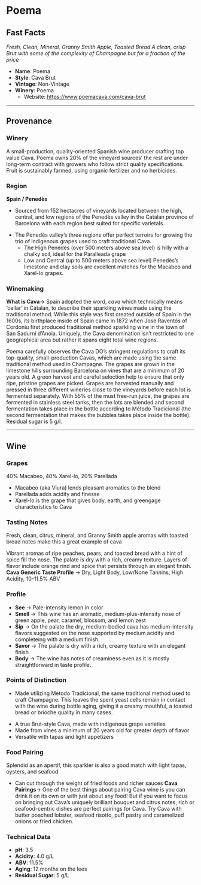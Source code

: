 # Poema
## Fast Facts
*Fresh, Clean, Mineral, Granny Smith Apple, Toasted Bread*
*A clean, crisp Brut with some of the complexity of Champagne but for a fraction of the price*
- **Name**: Poema
- **Style**: Cava Brut
- **Vintage**: Non-Vintage
- **Winery**: Poema
	- Website: https://www.poemacava.com/cava-brut
- - - -
## Provenance
### Winery 
A small-production, quality-oriented Spanish wine producer crafting top value Cava. Poema owns 20% of the vineyard sources’ the rest are under long-term contract with growers who follow strict quality specifications. Fruit is sustainably farmed, using organic fertilizer and no herbicides.

### Region
**Spain / Penedès**
- Sourced from 152 hectacres of vineyards located between the high, central, and low regions of the Penedès valley in the Catalan province of Barcelona with each region best suited for specific varietals.
* The Penedès valley’s three regions offer perfect terroirs for growing the trio of indigenous grapes used to craft traditional Cava.
	* The High Penedès (over 500 meters above sea level) is hilly with a chalky soil, ideal for the Paralleada grape
	* Low and Central (up to 500 meters above sea level) Penedès’s limestone and clay soils are excellent matches for the Macabeo and Xarel-lo grapes.
### Winemaking 
**What is Cava**→ Spain adopted the word, *cava* which technically means ‘cellar’ in Catalan, to describe their sparkling wines made using the traditional method. While this style was first created outside of Spain in the 1600s, its birthplace inside of Spain came in 1872 when Jose Raventós of Cordoníu first produced traditional method sparkling wine in the town of San Sadurní d’Anoia. Uniquely, the Cava denomination isn’t restricted to one geographical area but rather it spans eight total wine regions.

Poema carefully observes the Cava DO’s stringent regulations to craft its top-quality, small-production Cavas, which are made using the same traditional method used in Champagne. The grapes are grown in the limestone hills surrounding Barcelona on vines that are a minimum of 20 years old. A green harvest and careful selection help to ensure that only ripe, pristine grapes are picked. Grapes are harvested manually and pressed in three different wineries close to the vineyards before each lot is fermented separately. With 55% of the must free-run juice, the grapes are fermented in stainless steel tanks, then the lots are blended and second fermentation takes place in the bottle according to Método Tradicional (the second fermentation that makes the bubbles takes place inside the bottle). Residual sugar is 5 g/l.
- - - -
## Wine
### Grapes
40% Macabeo, 40% Xarel-lo, 20% Parellada
* Macabeo (aka Viura) lends pleasant aromatics to the blend
* Parellada adds acidity and finesse
* Xarel-lo is the grape that gives body, earth, and greengage characteristics to Cava

### Tasting Notes
Fresh, clean, citrus, mineral, and Granny Smith apple aromas with toasted bread notes make this a great example of cava

Vibrant aromas of ripe peaches, pears, and toasted bread with a hint of spice fill the nose. The palate is dry with a rich, creamy texture. Layers of flavor include orange rind and spice that persists through an elegant finish.
**Cava Generic Taste Profile** → Dry, Light Body, Low/None Tannins, High Acidity, 10-11.5% ABV

### Profile
- **See** → Pale-intensity lemon in color
- **Smell** → This wine has an aromatic, medium-plus-intensity nose of green apple, pear, caramel, blossom, and lemon zest
- **Sip** → On the palate the dry, medium-bodied cava has medium-intensity flavors suggested on the nose supported by medium acidity and completeing with a medium finish.
- **Savor** → The palate is dry with a rich, creamy texture with an elegant finish
- **Body** → The wine has notes of creaminess even as it is mostly straightforward in taste profile.
### Points of Distinction
- Made utilizing Metodo Tradicional, the same traditional method used to craft Champagne. This leaves the spent yeast cells remain in contact with the wine during bottle aging, giving it a creamy mouthful, a toasted bread or brioche quality in many cases.
* A true Brut-style Cava, made with indigenous grape varieties
* Made from vines a minimum of 20 years old for greater depth of flavor
* Versatile with tapas and light appetizers

### Food Pairing
Splendid as an apertif, this sparkler is also a good match with light tapas, oysters, and seafood
* Can cut through the weight of fried foods and richer sauces
**Cava Pairings**→ One of the best things about pairing Cava wine is you can drink it on its own or with just about any food! But if you want to focus on bringing out Cava’s uniquely brilliant bouquet and citrus notes, rich or seafood-centric dishes are perfect pairings for Cava. Try Cava with butter poached lobster, seafood risotto, puff pastry and caramelized onions or fried chicken.
### Technical Data
- **pH**: 3.5
- **Acidity**: 4.0 g/L
- **ABV**: 11.5%
- **Aging**: 12  months on the lees
- **Residual Sugar**: 5 g/L
